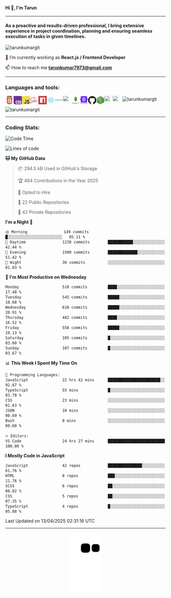 <h4>Hi 👋, I'm Tarun</h4>
<hr />
<h4 align="left">As a proactive and results-driven professional, I bring extensive experience in project coordination, planning and
 ensuring seamless execution of tasks in given timelines.</h4>

<p><img src="https://komarev.com/ghpvc/?username=tarunkumargit&label=Profile%20views&color=0e75b6&style=flat" alt="tarunkumargit" /> </p>

🔭 I’m currently working as **React.js / Frontend Developer**

📫 How to reach me **tarunkumar7973@gmail.com**

<hr />

### Languages and tools:

 <img align="left" width="26px" src="https://raw.githubusercontent.com/github/explore/80688e429a7d4ef2fca1e82350fe8e3517d3494d/topics/html/html.png" />
 <img align="left" width="26px" src="https://raw.githubusercontent.com/github/explore/80688e429a7d4ef2fca1e82350fe8e3517d3494d/topics/css/css.png" />
 <img align="left" width="26px" src="https://raw.githubusercontent.com/github/explore/80688e429a7d4ef2fca1e82350fe8e3517d3494d/topics/javascript/javascript.png" />
 <img align="left" width="26px" src="https://raw.githubusercontent.com/github/explore/80688e429a7d4ef2fca1e82350fe8e3517d3494d/topics/sass/sass.png" />
 <img align="left" width="26px" src="https://raw.githubusercontent.com/github/explore/80688e429a7d4ef2fca1e82350fe8e3517d3494d/topics/npm/npm.png" />
 <img align="left" width="26px" src="https://raw.githubusercontent.com/github/explore/80688e429a7d4ef2fca1e82350fe8e3517d3494d/topics/react/react.png" />
 <img align="left" width="26px" src="https://raw.githubusercontent.com/devicons/devicon/master/icons/express/express-original-wordmark.svg"/>
 <img align="left" width="26px" src="https://www.vectorlogo.zone/logos/figma/figma-icon.svg"/>
 <img align="left" width="26px" src="https://raw.githubusercontent.com/devicons/devicon/master/icons/mongodb/mongodb-original-wordmark.svg"/>
 <img align="left" width="26px" src="https://raw.githubusercontent.com/devicons/devicon/master/icons/bootstrap/bootstrap-plain-wordmark.svg" />
 <img align="left" width="26px" src="https://raw.githubusercontent.com/github/explore/78df643247d429f6cc873026c0622819ad797942/topics/github/github.png" />
 <img align="left" width="26px" src="https://raw.githubusercontent.com/github/explore/80688e429a7d4ef2fca1e82350fe8e3517d3494d/topics/nodejs/nodejs.png" />
 <img align="left" width="26px" src="https://download.blender.org/branding/community/blender_community_badge_white.svg" />
 <img align="left" width="26px" src="https://www.vectorlogo.zone/logos/tailwindcss/tailwindcss-icon.svg"/>

&nbsp;<img align="center" src="https://github-readme-stats.vercel.app/api?username=tarunkumargit&show_icons=true&theme=react" alt="tarunkumargit" />

<img align="center" src="https://github-readme-streak-stats.herokuapp.com/?user=tarunkumargit&show_icons=true&theme=react" alt="tarunkumargit" />

<hr>

### Coding Stats:

<!--START_SECTION:waka-->
![Code Time](http://img.shields.io/badge/Code%20Time-1%2C923%20hrs%203%20mins-blue)

![Lines of code](https://img.shields.io/badge/From%20Hello%20World%20I%27ve%20Written-3.3%20million%20lines%20of%20code-blue)

**🐱 My GitHub Data** 

> 📦 294.5 kB Used in GitHub's Storage 
 > 
> 🏆 464 Contributions in the Year 2025
 > 
> 💼 Opted to Hire
 > 
> 📜 22 Public Repositories 
 > 
> 🔑 42 Private Repositories 
 > 
**I'm a Night 🦉** 

```text
🌞 Morning                149 commits         █░░░░░░░░░░░░░░░░░░░░░░░░   05.11 % 
🌆 Daytime                1238 commits        ███████████░░░░░░░░░░░░░░   42.44 % 
🌃 Evening                1500 commits        █████████████░░░░░░░░░░░░   51.42 % 
🌙 Night                  30 commits          ░░░░░░░░░░░░░░░░░░░░░░░░░   01.03 % 
```
📅 **I'm Most Productive on Wednesday** 

```text
Monday                   510 commits         ████░░░░░░░░░░░░░░░░░░░░░   17.48 % 
Tuesday                  545 commits         █████░░░░░░░░░░░░░░░░░░░░   18.68 % 
Wednesday                610 commits         █████░░░░░░░░░░░░░░░░░░░░   20.91 % 
Thursday                 482 commits         ████░░░░░░░░░░░░░░░░░░░░░   16.52 % 
Friday                   558 commits         █████░░░░░░░░░░░░░░░░░░░░   19.13 % 
Saturday                 105 commits         █░░░░░░░░░░░░░░░░░░░░░░░░   03.60 % 
Sunday                   107 commits         █░░░░░░░░░░░░░░░░░░░░░░░░   03.67 % 
```


📊 **This Week I Spent My Time On** 

```text
💬 Programming Languages: 
JavaScript               22 hrs 42 mins      ███████████████████████░░   92.87 % 
TypeScript               55 mins             █░░░░░░░░░░░░░░░░░░░░░░░░   03.78 % 
CSS                      23 mins             ░░░░░░░░░░░░░░░░░░░░░░░░░   01.63 % 
JSON                     10 mins             ░░░░░░░░░░░░░░░░░░░░░░░░░   00.69 % 
Bash                     8 mins              ░░░░░░░░░░░░░░░░░░░░░░░░░   00.60 % 

🔥 Editors: 
VS Code                  24 hrs 27 mins      █████████████████████████   100.00 % 
```

**I Mostly Code in JavaScript** 

```text
JavaScript               42 repos            ███████████████░░░░░░░░░░   61.76 % 
HTML                     8 repos             ███░░░░░░░░░░░░░░░░░░░░░░   11.76 % 
SCSS                     6 repos             ██░░░░░░░░░░░░░░░░░░░░░░░   08.82 % 
CSS                      5 repos             ██░░░░░░░░░░░░░░░░░░░░░░░   07.35 % 
TypeScript               4 repos             █░░░░░░░░░░░░░░░░░░░░░░░░   05.88 % 
```




 Last Updated on 13/04/2025 02:31:16 UTC
<!--END_SECTION:waka-->

<hr>
<p align="center">
  <img src="https://github.com/tarunkumargit/tarunkumargit/raw/output/github-contribution-grid-snake.svg" alt="snake"></center>
</p>
